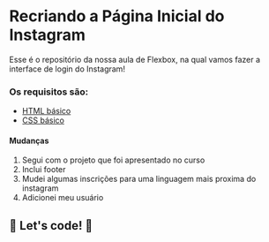 # Recriando a Página Inicial do Instagram

Esse é o repositório da nossa aula de Flexbox, na qual vamos fazer a interface de login do Instagram! 

### Os requisitos são:

* [HTML básico](https://www.w3schools.com/html/)
* [CSS básico](https://developer.mozilla.org/pt-BR/docs/Web/CSS)

#### Mudanças
1. Segui com o projeto que foi apresentado no curso
2. Inclui footer
3. Mudei algumas inscrições para uma linguagem mais proxima do instagram
4. Adicionei meu usuário

## 🚀 Let's code! 🚀
